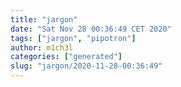 ```yaml
---
title: "jargon"
date: "Sat Nov 28 00:36:49 CET 2020"
tags: ["jargon", "pipotron"]
author: m1ch3l
categories: ["generated"]
slug: "jargon/2020-11-28-00:36:49"
---
```



